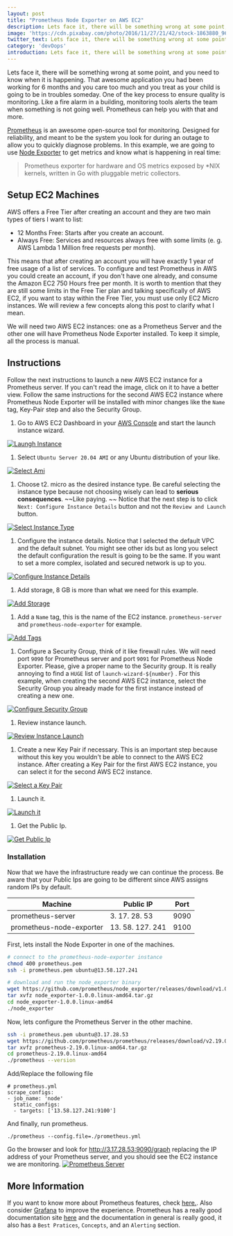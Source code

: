 ```yaml
---
layout: post
title: "Prometheus Node Exporter on AWS EC2"
description: Lets face it, there will be something wrong at some point, and you need to know when it is happening. 
image: 'https://cdn.pixabay.com/photo/2016/11/27/21/42/stock-1863880_960_720.jpg'
twitter_text: Lets face it, there will be something wrong at some point, and you need to know when it is happening. 
category: 'devOops'
introduction: Lets face it, there will be something wrong at some point, and you need to know when it is happening. 
---
```


Lets face it, there will be something wrong at some point, and you need to know when it is happening. That awesome application you had been working for 6 months and you care too much and you treat as your child is going to be in troubles someday. One of the key process to ensure quality is monitoring. Like a fire alarm in a building, monitoring tools alerts the team when something is not going well. Prometheus can help you with that and more. 

[Prometheus](https://prometheus.io) is an awesome open-source tool for monitoring. Designed for reliability, and meant to be the system you look for during an outage to allow you to quickly diagnose problems. In this example, we are going to use [Node Exporter](https://github.com/prometheus/node_exporter) to get metrics and know what is happening in real time:

> Prometheus exporter for hardware and OS metrics exposed by *NIX kernels, written in Go with pluggable metric collectors. 

## Setup EC2 Machines

AWS offers a Free Tier after creating an account and they are two main types of tiers I want to list:

* 12 Months Free: Starts after you create an account. 
* Always Free: Services and resources always free with some limits (e. g. AWS Lambda 1 Million free requests per month). 

This means that after creating an account you will have exactly 1 year of free usage of a list of services. To configure and test Prometheus in AWS you could create an account, if you don't have one already, and consume the Amazon EC2 750 Hours free per month. It is worth to mention that they are still some limits in the Free Tier plan and talking specifically of AWS EC2, if you want to stay within the Free Tier, you must use only EC2 Micro instances. We will review a few concepts along this post to clarify what I mean. 

We will need two AWS EC2 instances: one as a Prometheus Server and the other one will have Prometheus Node Exporter installed. To keep it simple, all the process is manual. 

## Instructions

Follow the next instructions to launch a new AWS EC2 instance for a Prometheus server. If you can't read the image, click on it to have a better view. Follow the same instructions for the second AWS EC2 instance where Prometheus Node Exporter will be installed with minor changes like the `Name` tag, Key-Pair step and also the Security Group. 

1. Go to AWS EC2 Dashboard in your [AWS Console](https://console.aws.amazon.com) and start the launch instance wizard. 

[![Laungh Instance](https://hndoss-blog-bucket.s3.amazonaws.com/2020-06-14-prometheus-how-to/1-launch-instance.png)](https://hndoss-blog-bucket.s3.amazonaws.com/2020-06-14-prometheus-how-to/1-launch-instance.png)

1. Select `Ubuntu Server 20.04 AMI` or any Ubuntu distribution of your like. 

[![Select Ami](https://hndoss-blog-bucket.s3.amazonaws.com/2020-06-14-prometheus-how-to/2-select-ami.png)](https://hndoss-blog-bucket.s3.amazonaws.com/2020-06-14-prometheus-how-to/2-select-ami.png)

1. Choose t2. micro as the desired instance type. Be careful selecting the instance type because not choosing wisely can lead to **serious consequences**. ~~Like paying. ~~ Notice that the next step is to click `Next: Configure Instance Details` button and not the `Review and Launch` button. 

[![Select Instance Type](https://hndoss-blog-bucket.s3.amazonaws.com/2020-06-14-prometheus-how-to/3-select-instance-type.png)](https://hndoss-blog-bucket.s3.amazonaws.com/2020-06-14-prometheus-how-to/3-select-instance-type.png)

1. Configure the instance details. Notice that I selected the default VPC and the default subnet. You might see other ids but as long you select the default configuration the result is going to be the same. If you want to set a more complex, isolated and secured network is up to you.

[![Configure Instance Details](https://hndoss-blog-bucket.s3.amazonaws.com/2020-06-14-prometheus-how-to/4-configure-instance-details.png)](https://hndoss-blog-bucket.s3.amazonaws.com/2020-06-14-prometheus-how-to/4-configure-instance-details.png)

1. Add storage, 8 GB is more than what we need for this example.

[![Add Storage](https://hndoss-blog-bucket.s3.amazonaws.com/2020-06-14-prometheus-how-to/5-add-storage.png)](https://hndoss-blog-bucket.s3.amazonaws.com/2020-06-14-prometheus-how-to/5-add-storage.png)

1. Add a `Name` tag, this is the name of the EC2 instance. `prometheus-server` and `prometheus-node-exporter` for example. 

[![Add Tags](https://hndoss-blog-bucket.s3.amazonaws.com/2020-06-14-prometheus-how-to/6-add-tags.png)](https://hndoss-blog-bucket.s3.amazonaws.com/2020-06-14-prometheus-how-to/6-add-tags.png)

1. Configure a Security Group, think of it like firewall rules. We will need port `9090` for Prometheus server and port `9091` for Prometheus Node Exporter. Please, give a proper name to the Security group. It is really annoying to find a `HUGE` list of `launch-wizard-${number}` . For this example, when creating the second AWS EC2 instance, select the Security Group you already made for the first instance instead of creating a new one. 

[![Configure Security Group](https://hndoss-blog-bucket.s3.amazonaws.com/2020-06-14-prometheus-how-to/7-configure-security-group.png)](https://hndoss-blog-bucket.s3.amazonaws.com/2020-06-14-prometheus-how-to/7-configure-security-group.png)

1. Review instance launch.

[![Review Instance Launch](https://hndoss-blog-bucket.s3.amazonaws.com/2020-06-14-prometheus-how-to/8-review-instance-launch.png)](https://hndoss-blog-bucket.s3.amazonaws.com/2020-06-14-prometheus-how-to/8-review-instance-launch.png)

1. Create a new Key Pair if necessary. This is an important step because without this key you wouldn't be able to connect to the AWS EC2 instance. After creating a Key Pair for the first AWS EC2 instance, you can select it for the second AWS EC2 instance.

[![Select a Key Pair](https://hndoss-blog-bucket.s3.amazonaws.com/2020-06-14-prometheus-how-to/9-select-key-pair.png)](https://hndoss-blog-bucket.s3.amazonaws.com/2020-06-14-prometheus-how-to/9-select-key-pair.png)

1. Launch it.

[![Launch it](https://hndoss-blog-bucket.s3.amazonaws.com/2020-06-14-prometheus-how-to/10-launch.png)](https://hndoss-blog-bucket.s3.amazonaws.com/2020-06-14-prometheus-how-to/10-launch.png)

1. Get the Public Ip.

[![Get Public Ip](https://hndoss-blog-bucket.s3.amazonaws.com/2020-06-14-prometheus-how-to/11-get-public-ip.png)](https://hndoss-blog-bucket.s3.amazonaws.com/2020-06-14-prometheus-how-to/11-get-public-ip.png)

### Installation

Now that we have the infrastructure ready we can continue the process. Be aware that your Public Ips are going to be different since AWS assigns random IPs by default. 

| Machine | Public IP | Port |
|---------|-----------|------|
|prometheus-server| 3. 17. 28. 53 | 9090 |
|prometheus-node-exporter| 13. 58. 127. 241 | 9100 |

First, lets install the Node Exporter in one of the machines. 

``` bash
# connect to the prometheus-node-exporter instance
chmod 400 prometheus.pem 
ssh -i prometheus.pem ubuntu@13.58.127.241 

# download and run the node_exporter binary
wget https://github.com/prometheus/node_exporter/releases/download/v1.0.0/node_exporter-1.0.0.linux-amd64.tar.gz
tar xvfz node_exporter-1.0.0.linux-amd64.tar.gz
cd node_exporter-1.0.0.linux-amd64
./node_exporter
```

Now, lets configure the Prometheus Server in the other machine. 

``` bash
ssh -i prometheus.pem ubuntu@3.17.28.53
wget https://github.com/prometheus/prometheus/releases/download/v2.19.0/prometheus-2.19.0.linux-amd64.tar.gz
tar xvfz prometheus-2.19.0.linux-amd64.tar.gz
cd prometheus-2.19.0.linux-amd64
./prometheus --version
```

Add/Replace the following file

``` 
# prometheus.yml
scrape_configs:
- job_name: 'node'
  static_configs:
  - targets: ['13.58.127.241:9100']
```

And finally, run prometheus. 

``` 
./prometheus --config.file=./prometheus.yml
```

Go the browser and look for http://3.17.28.53:9090/graph replacing the IP address of your Prometheus server, and you should see the EC2 instance we are monitoring. 
[![Prometheus Server](https://hndoss-blog-bucket.s3.amazonaws.com/2020-06-14-prometheus-how-to/prometheus-server.png)](https://hndoss-blog-bucket.s3.amazonaws.com/2020-06-14-prometheus-how-to/prometheus-server.png)

## More Information

If you want to know more about Prometheus features, check [here.](https://prometheus.io/docs/introduction/overview/#features). Also consider [Grafana](https://grafana.com/) to improve the experience. Prometheus has a really good documentation site [here](https://prometheus.io/docs/visualization/grafana) and the documentation in general is really good, it also has a `Best Pratices`, `Concepts`, and an `Alerting` section.

